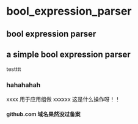 # bool_expression_parser
## bool expression parser
## a simple bool expression parser
testttt
### hahahahah
xxxx   用于应用组做 xxxxxx
这是什么操作呀！！
#### github.com 域名果然没过备案
